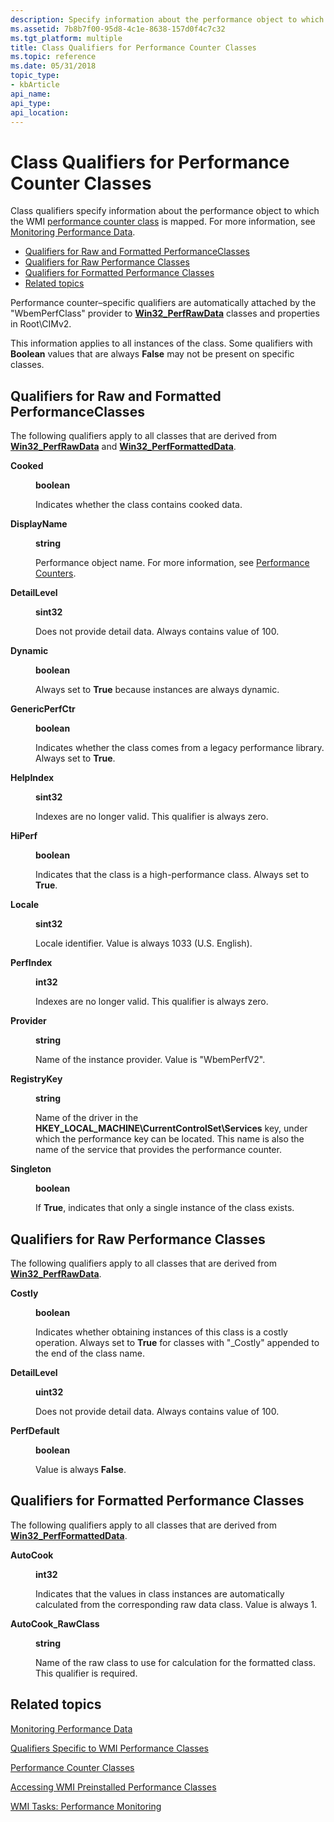 ```yaml
---
description: Specify information about the performance object to which the WMI performance counter class is mapped.
ms.assetid: 7b8b7f00-95d8-4c1e-8638-157d0f4c7c32
ms.tgt_platform: multiple
title: Class Qualifiers for Performance Counter Classes
ms.topic: reference
ms.date: 05/31/2018
topic_type: 
- kbArticle
api_name: 
api_type: 
api_location: 
---
```


# Class Qualifiers for Performance Counter Classes

Class qualifiers specify information about the performance object to which the WMI [performance counter class](/windows/desktop/CIMWin32Prov/performance-counter-classes) is mapped. For more information, see [Monitoring Performance Data](monitoring-performance-data.md).

-   [Qualifiers for Raw and Formatted PerformanceClasses](#qualifiers-for-raw-and-formatted-performanceclasses)
-   [Qualifiers for Raw Performance Classes](#)
-   [Qualifiers for Formatted Performance Classes](#)
-   [Related topics](#related-topics)


Performance counter–specific qualifiers are automatically attached by the "WbemPerfClass" provider to [**Win32\_PerfRawData**](/windows/desktop/CIMWin32Prov/win32-perfrawdata) classes and properties in Root\\CIMv2.

This information applies to all instances of the class. Some qualifiers with **Boolean** values that are always **False** may not be present on specific classes.

## Qualifiers for Raw and Formatted PerformanceClasses

The following qualifiers apply to all classes that are derived from [**Win32\_PerfRawData**](/windows/desktop/CIMWin32Prov/win32-perfrawdata) and [**Win32\_PerfFormattedData**](/windows/desktop/CIMWin32Prov/win32-perfformatteddata).

<dl> <dt>

<span id="Cooked"></span><span id="cooked"></span><span id="COOKED"></span>**Cooked**
</dt> <dd>

**boolean**

Indicates whether the class contains cooked data.

</dd> <dt>

<span id="DisplayName"></span><span id="displayname"></span><span id="DISPLAYNAME"></span>**DisplayName**
</dt> <dd>

**string**

Performance object name. For more information, see [Performance Counters](/windows/desktop/PerfCtrs/performance-counters-portal).

</dd> <dt>

<span id="DetailLevel"></span><span id="detaillevel"></span><span id="DETAILLEVEL"></span>**DetailLevel**
</dt> <dd>

**sint32**

Does not provide detail data. Always contains value of 100.

</dd> <dt>

<span id="Dynamic"></span><span id="dynamic"></span><span id="DYNAMIC"></span>**Dynamic**
</dt> <dd>

**boolean**

Always set to **True** because instances are always dynamic.

</dd> <dt>

<span id="GenericPerfCtr"></span><span id="genericperfctr"></span><span id="GENERICPERFCTR"></span>**GenericPerfCtr**
</dt> <dd>

**boolean**

Indicates whether the class comes from a legacy performance library. Always set to **True**.

</dd> <dt>

<span id="HelpIndex"></span><span id="helpindex"></span><span id="HELPINDEX"></span>**HelpIndex**
</dt> <dd>

**sint32**

Indexes are no longer valid. This qualifier is always zero.

</dd> <dt>

<span id="HiPerf_"></span><span id="hiperf_"></span><span id="HIPERF_"></span>**HiPerf** 
</dt> <dd>

**boolean**

Indicates that the class is a high-performance class. Always set to **True**.

</dd> <dt>

<span id="Locale"></span><span id="locale"></span><span id="LOCALE"></span>**Locale**
</dt> <dd>

**sint32**

Locale identifier. Value is always 1033 (U.S. English).

</dd> <dt>

<span id="PerfIndex"></span><span id="perfindex"></span><span id="PERFINDEX"></span>**PerfIndex**
</dt> <dd>

**int32**

Indexes are no longer valid. This qualifier is always zero.

</dd> <dt>

<span id="Provider"></span><span id="provider"></span><span id="PROVIDER"></span>**Provider**
</dt> <dd>

**string**

Name of the instance provider. Value is "WbemPerfV2".

</dd> <dt>

<span id="RegistryKey"></span><span id="registrykey"></span><span id="REGISTRYKEY"></span>**RegistryKey**
</dt> <dd>

**string**

Name of the driver in the **HKEY\_LOCAL\_MACHINE\\CurrentControlSet\\Services** key, under which the performance key can be located. This name is also the name of the service that provides the performance counter.

</dd> <dt>

<span id="Singleton"></span><span id="singleton"></span><span id="SINGLETON"></span>**Singleton**
</dt> <dd>

**boolean**

If **True**, indicates that only a single instance of the class exists.

</dd> </dl>

## Qualifiers for Raw Performance Classes

The following qualifiers apply to all classes that are derived from [**Win32\_PerfRawData**](/windows/desktop/CIMWin32Prov/win32-perfrawdata).

<dl> <dt>

<span id="Costly"></span><span id="costly"></span><span id="COSTLY"></span>**Costly**
</dt> <dd>

**boolean**

Indicates whether obtaining instances of this class is a costly operation. Always set to **True** for classes with "\_Costly" appended to the end of the class name.

</dd> <dt>

<span id="DetailLevel"></span><span id="detaillevel"></span><span id="DETAILLEVEL"></span>**DetailLevel**
</dt> <dd>

**uint32**

Does not provide detail data. Always contains value of 100.

</dd> <dt>

<span id="PerfDefault"></span><span id="perfdefault"></span><span id="PERFDEFAULT"></span>**PerfDefault**
</dt> <dd>

**boolean**

Value is always **False**.

</dd> </dl>

## Qualifiers for Formatted Performance Classes

The following qualifiers apply to all classes that are derived from [**Win32\_PerfFormattedData**](/windows/desktop/CIMWin32Prov/win32-perfformatteddata).

<dl> <dt>

<span id="AutoCook"></span><span id="autocook"></span><span id="AUTOCOOK"></span>**AutoCook**
</dt> <dd>

**int32**

Indicates that the values in class instances are automatically calculated from the corresponding raw data class. Value is always 1.

</dd> <dt>

<span id="AutoCook_RawClass"></span><span id="autocook_rawclass"></span><span id="AUTOCOOK_RAWCLASS"></span>**AutoCook\_RawClass**
</dt> <dd>

**string**

Name of the raw class to use for calculation for the formatted class. This qualifier is required.

</dd> </dl>

## Related topics

<dl> <dt>

[Monitoring Performance Data](monitoring-performance-data.md)
</dt> <dt>

[Qualifiers Specific to WMI Performance Classes](qualifiers-specific-to-wmi-performance-classes.md)
</dt> <dt>

[Performance Counter Classes](/windows/desktop/CIMWin32Prov/performance-counter-classes)
</dt> <dt>

[Accessing WMI Preinstalled Performance Classes](accessing-wmi-preinstalled-performance-classes.md)
</dt> <dt>

[WMI Tasks: Performance Monitoring](wmi-tasks--performance-monitoring.md)
</dt> </dl>

 

 
